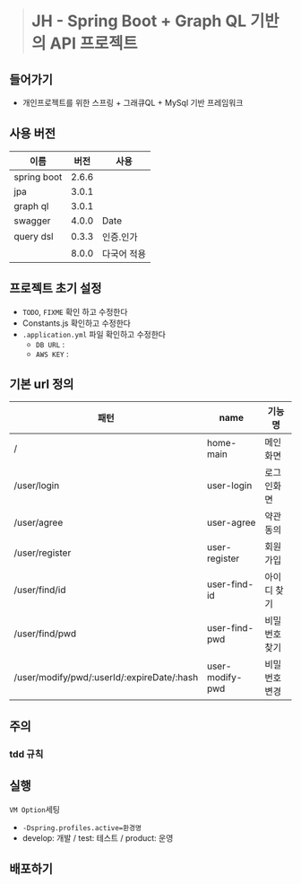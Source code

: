 > # JH - Spring Boot + Graph QL 기반의 API  프로젝트





## 들어가기
- 개인프로젝트를 위한 스프링 + 그래큐QL + MySql 기반 프레임워크

## 사용 버전

| 이름                               | 버전          | 사용                         |
| ---------------------------------- | ------------- | ---------------------------- |
| spring boot                                | 2.6.6         |                              |
| jpa                       | 3.0.1         |                              |
| graph ql                               | 3.0.1         |                              |
| swagger                        | 4.0.0         | Date                         |
| query dsl                | 0.3.3         | 인증.인가                    |
|                           | 8.0.0         | 다국어 적용                  |


## 프로젝트 초기 설정

- `TODO`, `FIXME` 확인 하고 수정한다
- Constants.js  확인하고 수정한다
- `.application.yml` 파일 확인하고 수정한다
  - `DB URL`  :
  - `AWS KEY` :  

  


## 기본 url 정의



| 패턴                                       | name                 | 기능 명         |
| ------------------------------------------ | -------------------- | --------------- |
| /                                          | home-main            | 메인 화면       
| /user/login                                | user-login           | 로그인화면      |
| /user/agree                                | user-agree           | 약관동의        |
| /user/register                             | user-register        | 회원가입        |
| /user/find/id                              | user-find-id         | 아이디 찾기     | 
| /user/find/pwd                             | user-find-pwd        | 비밀번호 찾기   |  
| /user/modify/pwd/:userId/:expireDate/:hash | user-modify-pwd      | 비밀번호 변경   | 




## 주의

### tdd 규칙





## 실행 

`VM Option`세팅

- `-Dspring.profiles.active=환경명`
- develop: 개발 / test: 테스트 / product: 운영



## 배포하기



